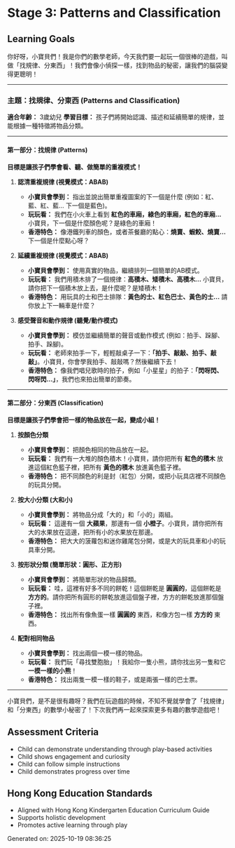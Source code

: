 # Stage 3: Patterns and Classification

## Learning Goals

你好呀，小寶貝們！我是你們的數學老師，今天我們要一起玩一個很棒的遊戲，叫做「找規律、分東西」！我們會像小偵探一樣，找到物品的秘密，讓我們的腦袋變得更聰明！

---

### **主題：找規律、分東西 (Patterns and Classification)**
**適合年齡：** 3歲幼兒
**學習目標：** 孩子們將開始認識、描述和延續簡單的規律，並能根據一種特徵將物品分類。

---

#### **第一部分：找規律 (Patterns)**
**目標是讓孩子們學會看、聽、做簡單的重複模式！**

1.  **認清重複規律 (視覺模式：ABAB)**
    *   **小寶貝會學到：** 指出並說出簡單重複圖案的下一個是什麼 (例如：紅、藍、紅、藍... 下一個是藍色)。
    *   **玩玩看：** 我們在小火車上看到 **紅色的車廂，綠色的車廂，紅色的車廂...** 小寶貝，下一個是什麼顏色呢？是綠色的車廂！
    *   **香港特色：** 像港鐵列車的顏色，或者茶餐廳的點心：**燒賣、蝦餃、燒賣...** 下一個是什麼點心呀？

2.  **延續重複規律 (視覺模式：ABAB)**
    *   **小寶貝會學到：** 使用真實的物品，繼續排列一個簡單的AB模式。
    *   **玩玩看：** 我們用積木排了一個規律：**高積木、矮積木、高積木...** 小寶貝，請你把下一個積木放上去，是什麼呢？是矮積木！
    *   **香港特色：** 用玩具的士和巴士排隊：**黃色的士、紅色巴士、黃色的士...** 請你放上下一輛車是什麼？

3.  **感受聲音和動作規律 (聽覺/動作模式)**
    *   **小寶貝會學到：** 模仿並繼續簡單的聲音或動作模式 (例如：拍手、跺腳、拍手、跺腳)。
    *   **玩玩看：** 老師來拍手一下，輕輕敲桌子一下：**「拍手、敲敲、拍手、敲敲」**。小寶貝，你會學我拍手、敲敲嗎？然後繼續下去！
    *   **香港特色：** 像我們唱兒歌時的拍子，例如「小星星」的拍子：**「閃呀閃、閃呀閃...」**，我們也來拍出簡單的節奏。

---

#### **第二部分：分東西 (Classification)**
**目標是讓孩子們學會把一樣的物品放在一起，變成小組！**

1.  **按顏色分類**
    *   **小寶貝會學到：** 把顏色相同的物品放在一起。
    *   **玩玩看：** 我們有一大堆的顏色積木！小寶貝，請你把所有 **紅色的積木** 放進這個紅色籃子裡，把所有 **黃色的積木** 放進黃色籃子裡。
    *   **香港特色：** 把不同顏色的利是封（紅包）分開，或把小玩具店裡不同顏色的玩具分開。

2.  **按大小分類 (大和小)**
    *   **小寶貝會學到：** 將物品分成「大的」和「小的」兩組。
    *   **玩玩看：** 這邊有一個 **大蘋果**，那邊有一個 **小橙子**。小寶貝，請你把所有大的水果放在這邊，把所有小的水果放在那邊。
    *   **香港特色：** 把大大的菠蘿包和迷你雞尾包分開，或是大的玩具車和小的玩具車分開。

3.  **按形狀分類 (簡單形狀：圓形、正方形)**
    *   **小寶貝會學到：** 將簡單形狀的物品歸類。
    *   **玩玩看：** 哇，這裡有好多不同的餅乾！這個餅乾是 **圓圓的**，這個餅乾是 **方方的**。請你把所有圓形的餅乾放進這個盤子裡，方方的餅乾放進那個盤子裡。
    *   **香港特色：** 找出所有像魚蛋一樣 **圓圓的** 東西，和像方包一樣 **方方的** 東西。

4.  **配對相同物品**
    *   **小寶貝會學到：** 找出兩個一模一樣的物品。
    *   **玩玩看：** 我們玩「尋找雙胞胎」！我給你一隻小熊，請你找出另一隻和它 **一模一樣的小熊**！
    *   **香港特色：** 找出兩隻一模一樣的鞋子，或是兩張一樣的巴士票。

---

小寶貝們，是不是很有趣呀？我們在玩遊戲的時候，不知不覺就學會了「找規律」和「分東西」的數學小秘密了！下次我們再一起來探索更多有趣的數學遊戲吧！

## Assessment Criteria
- Child can demonstrate understanding through play-based activities
- Child shows engagement and curiosity
- Child can follow simple instructions
- Child demonstrates progress over time

## Hong Kong Education Standards
- Aligned with Hong Kong Kindergarten Education Curriculum Guide
- Supports holistic development
- Promotes active learning through play

Generated on: 2025-10-19 08:36:25
